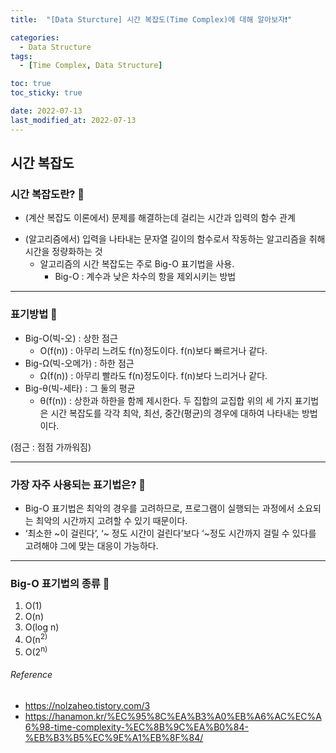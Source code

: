 ```yaml
---
title:  "[Data Sturcture] 시간 복잡도(Time Complex)에 대해 알아보자❗️" 

categories:
  - Data Structure
tags:
  - [Time Complex, Data Structure]

toc: true
toc_sticky: true

date: 2022-07-13
last_modified_at: 2022-07-13
---
```


## 시간 복잡도

### 시간 복잡도란?  🔎
- (계산 복잡도 이론에서) 문제를 해결하는데 걸리는 시간과 입력의 함수 관계
* (알고리즘에서) 입력을 나타내는 문자열 길이의 함수로서 작동하는 알고리즘을 취해 시간을 정량화하는 것
    * 알고리즘의 시간 복잡도는 주로 Big-O 표기법을 사용.
        * Big-O : 계수과 낮은 차수의 항을 제외시키는 방법

***

### 표기방법 🔎
- Big-O(빅-오) : 상한 점근
    - O(f(n)) : 아무리 느려도 f(n)정도이다. f(n)보다 빠르거나 같다.
- Big-Ω(빅-오메가) : 하한 점근
    - Ω(f(n)) : 아무리 빨라도 f(n)정도이다. f(n)보다 느리거나 같다.
- Big-θ(빅-세타) : 그 둘의 평균
    - θ(f(n)) : 상한과 하한을 함께 제시한다. 두 집합의 교집합
위의 세 가지 표기법은 시간 복잡도를 각각 최악, 최선, 중간(평균)의 경우에 대하여 나타내는 방법이다.

(점근 : 점점 가까워짐)

***

### 가장 자주 사용되는 표기법은? 🔎
- Big-O 표기법은 최악의 경우를 고려하므로, 프로그램이 실행되는 과정에서 소요되는 최악의 시간까지 고려할 수 있기 때문이다.
- ‘최소한 ~이 걸린다’, ‘~ 정도 시간이 걸린다’보다 ‘~정도 시간까지 걸릴 수 있다를 고려해야 그에 맞는 대응이 가능하다.

***

### Big-O 표기법의 종류 🔎
1. O(1)
2. O(n)
3. O(log n)
4. O(n<sup>2)
5. O(2<sup>n)



###### Reference
- https://nolzaheo.tistory.com/3
- https://hanamon.kr/%EC%95%8C%EA%B3%A0%EB%A6%AC%EC%A6%98-time-complexity-%EC%8B%9C%EA%B0%84-%EB%B3%B5%EC%9E%A1%EB%8F%84/